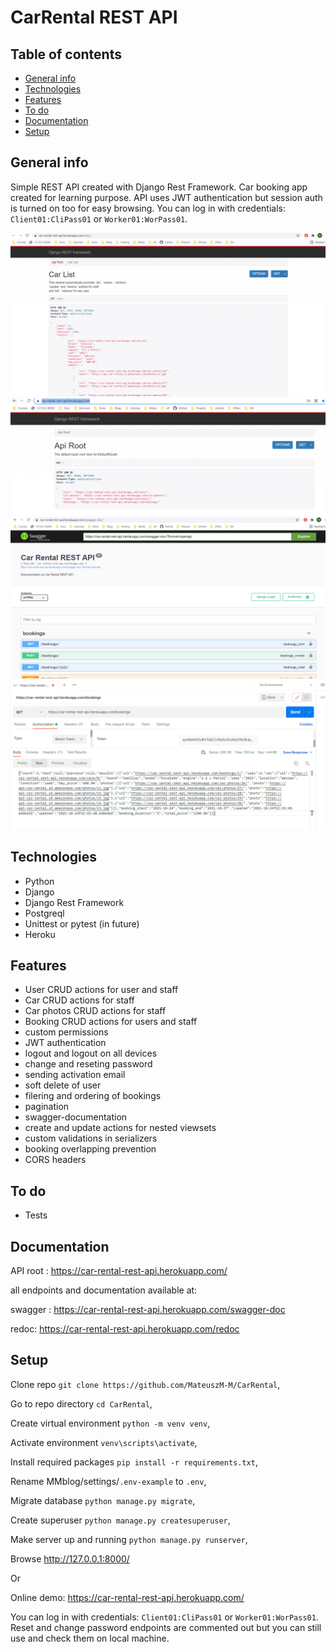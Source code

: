# CarRental REST API

## Table of contents
* [General info](#general-info)
* [Technologies](#technologies)
* [Features](#features)
* [To do](#to-do)
* [Documentation](#documentation)
* [Setup](#setup)


## General info

Simple REST API created with Django Rest Framework. Car booking app created for learning purpose.
API uses JWT authentication but session auth is turned on too for easy browsing. You can log in with credentials: `Client01:CliPass01` or `Worker01:WorPass01`.

![Alt text](static/images/screens/screen1.png "Car list")
![Alt text](static/images/screens/screen2.png "API root")
![Alt text](static/images/screens/screen3.png "Swagger documentation")
![Alt text](static/images/screens/screen4.png "Booking list in Postman, token authenticated")

## Technologies
 - Python
 - Django
 - Django Rest Framework
 - Postgreql
 - Unittest or pytest (in future)
 - Heroku

## Features

 - User CRUD actions for user and staff
 - Car CRUD actions for staff
 - Car photos CRUD actions for staff
 - Booking CRUD actions for users and staff
 - custom permissions
 - JWT authentication
 - logout and logout on all devices
 - change and reseting password
 - sending activation email
 - soft delete of user
 - filering and ordering of bookings
 - pagination
 - swagger-documentation
 - create and update actions for nested viewsets
 - custom validations in serializers
 - booking overlapping prevention
 - CORS headers

## To do

 - Tests

 ## Documentation

 API root : https://car-rental-rest-api.herokuapp.com/

 all endpoints and documentation available at:

 swagger : https://car-rental-rest-api.herokuapp.com/swagger-doc

 redoc: https://car-rental-rest-api.herokuapp.com/redoc

 ## Setup 

Clone repo `git clone https://github.com/MateuszM-M/CarRental`,

Go to repo directory `cd CarRental`,

Create virtual environment `python -m venv venv`,

Activate environment `venv\scripts\activate`,

Install required packages `pip install -r requirements.txt`,

Rename MMblog/settings/`.env-example` to `.env`,

Migrate database `python manage.py migrate`,

Create superuser `python manage.py createsuperuser`,

Make server up and running `python manage.py runserver`,

Browse http://127.0.0.1:8000/

Or

Online demo: https://car-rental-rest-api.herokuapp.com/

You can log in with credentials: `Client01:CliPass01` or `Worker01:WorPass01`. Reset and change password endpoints are commented out but you can still use and check them on local machine.

